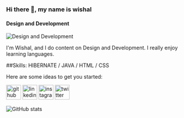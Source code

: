 ### Hi there 👋, my name is wishal
#### Design and Development
![Design and Development](https://pbs.twimg.com/profile_banners/1497883397565587458/1656662818/1080x360)

I'm Wishal, and I do content on Design and Development. I really enjoy learning languages.

##Skills: HIBERNATE / JAVA / HTML / CSS

Here are some ideas to get you started:


[<img src='https://cdn.jsdelivr.net/npm/simple-icons@3.0.1/icons/github.svg' alt='github' height='40'>](https://github.com/wishalNipun)  [<img src='https://cdn.jsdelivr.net/npm/simple-icons@3.0.1/icons/linkedin.svg' alt='linkedin' height='40'>](https://www.linkedin.com/in/https://www.linkedin.com/in/wishal-nipun-siriwardana-a67007244/?trk=public-profile-join-page/)  [<img src='https://cdn.jsdelivr.net/npm/simple-icons@3.0.1/icons/instagram.svg' alt='instagram' height='40'>](https://www.instagram.com/wishal_siriwardana/)  [<img src='https://cdn.jsdelivr.net/npm/simple-icons@3.0.1/icons/twitter.svg' alt='twitter' height='40'>](https://twitter.com/@WishalNipun)  


![GitHub stats](https://github-readme-stats.vercel.app/api?username=wishalNipun&show_icons=true)  
